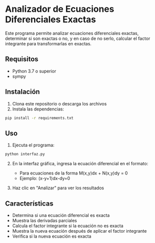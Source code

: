 # Analizador de Ecuaciones Diferenciales Exactas

Este programa permite analizar ecuaciones diferenciales exactas, determinar si son exactas o no, y en caso de no serlo, calcular el factor integrante para transformarlas en exactas.

## Requisitos

- Python 3.7 o superior
- sympy

## Instalación

1. Clona este repositorio o descarga los archivos
2. Instala las dependencias:
```bash
pip install -r requirements.txt
```

## Uso

1. Ejecuta el programa:
```bash
python interfaz.py
```

2. En la interfaz gráfica, ingresa la ecuación diferencial en el formato:
   - Para ecuaciones de la forma M(x,y)dx + N(x,y)dy = 0
   - Ejemplo: (x-y+1)dx-dy=0

3. Haz clic en "Analizar" para ver los resultados

## Características

- Determina si una ecuación diferencial es exacta
- Muestra las derivadas parciales
- Calcula el factor integrante si la ecuación no es exacta
- Muestra la nueva ecuación después de aplicar el factor integrante
- Verifica si la nueva ecuación es exacta 